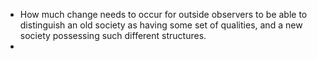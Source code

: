 - How much change needs to occur for outside observers to be able to distinguish an old society as having some set of qualities, and a new society possessing such different structures. 
- 